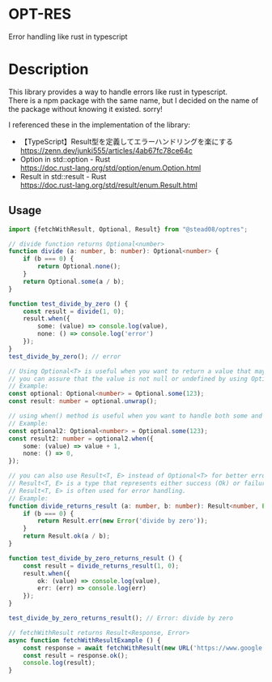 # OPT-RES
Error handling like rust in typescript

# Description
This library provides a way to handle errors like rust in typescript.  
There is a npm package with the same name, but I decided on the name of the package without knowing it existed. sorry!

I referenced these in the implementation of the library:
- 【TypeScript】Result型を定義してエラーハンドリングを楽にする
https://zenn.dev/junki555/articles/4ab67fc78ce64c
- Option in std::option - Rust  
https://doc.rust-lang.org/std/option/enum.Option.html
- Result in std::result - Rust  
  https://doc.rust-lang.org/std/result/enum.Result.html
## Usage
```typescript
import {fetchWithResult, Optional, Result} from "@stead08/optres";

// divide function returns Optional<number>
function divide (a: number, b: number): Optional<number> {
    if (b === 0) {
        return Optional.none();
    }
    return Optional.some(a / b);
}

function test_divide_by_zero () {
    const result = divide(1, 0);
    result.when({
        some: (value) => console.log(value),
        none: () => console.log('error')
    });
}
test_divide_by_zero(); // error

// Using Optional<T> is useful when you want to return a value that may be null or undefined.
// you can assure that the value is not null or undefined by using Optional<T> with unwrap() method.
// Example:
const optional: Optional<number> = Optional.some(123);
const result: number = optional.unwrap();

// using when() method is useful when you want to handle both some and none cases.
// Example:
const optional2: Optional<number> = Optional.some(123);
const result2: number = optional2.when({
    some: (value) => value + 1,
    none: () => 0,
});

// you can also use Result<T, E> instead of Optional<T> for better error handling.
// Result<T, E> is a type that represents either success (Ok) or failure (Err).
// Result<T, E> is often used for error handling.
// Example:
function divide_returns_result (a: number, b: number): Result<number, Error> {
    if (b === 0) {
        return Result.err(new Error('divide by zero'));
    }
    return Result.ok(a / b);
}

function test_divide_by_zero_returns_result () {
    const result = divide_returns_result(1, 0);
    result.when({
        ok: (value) => console.log(value),
        err: (err) => console.log(err)
    });
}

test_divide_by_zero_returns_result(); // Error: divide by zero

// fetchWithResult returns Result<Response, Error>
async function fetchWithResultExample () {
    const response = await fetchWithResult(new URL('https://www.google.com'));
    const result = response.ok();
    console.log(result);
}
```


